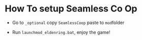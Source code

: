 # How To setup Seamless Co Op
- Go to `_optional` copy `SeamlessCoop` paste to `mod`folder
<!-- - Open `config_eldenring.toml`.
- Find line 16 or external_dlls and add this `"mod\\SeamlessCoop\\ersc.dll"`
![](https://i.ibb.co.com/dGHMChK/example-coocposc.png)

- Find line 14 or `mods` bracket add this `{ enabled = true, name = "SeamlessCoop", path = "mod\\SeamlessCoop" },`
![](https://i.ibb.co.com/wYShwzY/sdweqe.png) -->
- Run `launchmod_eldenring.bat`, enjoy the game!